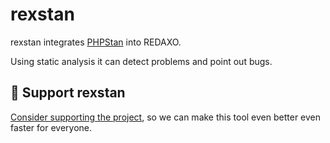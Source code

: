 rexstan
=======

rexstan integrates [PHPStan](https://phpstan.org/) into REDAXO.

Using static analysis it can detect problems and point out bugs.

## 💌 Support rexstan

[Consider supporting the project](https://github.com/sponsors/staabm), so we can make this tool even better even faster for everyone.

